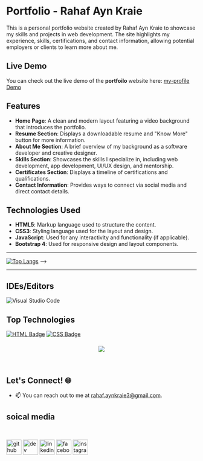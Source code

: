 # Portfolio - Rahaf Ayn Kraie

This is a personal portfolio website created by Rahaf Ayn Kraie to showcase my skills and projects in web development.
The site highlights my experience, skills, certifications, and contact information, allowing potential employers or clients to 
learn more about me.

## Live Demo

You can check out the live demo of the **portfoilo** website here: 
[my-profile Demo](https://rahaf-ayn-kraie.github.io/my-profile/)

## Features

- **Home Page**: A clean and modern layout featuring a video background that introduces the portfolio.
- **Resume Section**: Displays a downloadable resume and "Know More" button for more information.
- **About Me Section**: A brief overview of my background as a software developer and creative designer.
- **Skills Section**: Showcases the skills I specialize in, including web development, app development, UI/UX design, and mentorship.
- **Certificates Section**: Displays a timeline of certifications and qualifications.
- **Contact Information**: Provides ways to connect via social media and direct contact details.

## Technologies Used

- **HTML5**: Markup language used to structure the content.
- **CSS3**: Styling language used for the layout and design.
- **JavaScript**: Used for any interactivity and functionality (if applicable).
- **Bootstrap 4**: Used for responsive design and layout components.

---

[![Top Langs](https://github-readme-stats.vercel.app/api/top-langs/?username=anuraghazra&layout=donut&theme=dracula)](https://github.com/anuraghazra/github-readme-stats)  -->

---

## IDEs/Editors

![Visual Studio Code](https://img.shields.io/badge/Visual%20Studio%20Code-0078d7.svg?style=for-the-badge&logo=visual-studio-code&logoColor=white)
## Top Technologies


[![HTML Badge](https://img.shields.io/badge/-HTML-E34F26?style=for-the-badge&labelColor=black&logo=html5&logoColor=E34F26)](#)
[![CSS Badge](https://img.shields.io/badge/-CSS-1572B6?style=for-the-badge&labelColor=black&logo=css3&logoColor=1572B6)](#)

<h3 align="center">
    <img src="https://readme-typing-svg.herokuapp.com/?
font=Righteous&size=25&center=true&vCenter=true&width=500&height=70&duration=4000&lines=Thanks+for+visiting!+✌️;+Shoot+me+a+
message+on+email!;Rahaf+:)&color=F5A9B8">
</h3>

<br/>

## Let's Connect! 🌐

- 📫 You can reach out to me at [rahaf.aynkraie3@gmail.com](mailto:rahaf.aynkraie3@gmail.com).
## soical media 


<br>

[<img src='https://cdn.jsdelivr.net/npm/simple-icons@3.0.1/icons/github.svg' alt='github' height='40'>](https://github.com/Rahaf-Ayn-Kraie)  [<img src='https://cdn.jsdelivr.net/npm/simple-icons@3.0.1/icons/dev-dot-to.svg' alt='dev' height='40'>](https://dev.to/rahaf.AK)  [<img src='https://cdn.jsdelivr.net/npm/simple-icons@3.0.1/icons/linkedin.svg' alt='linkedin' height='40'>](https://www.linkedin.com/in/rahaf-AK/)  [<img src='https://cdn.jsdelivr.net/npm/simple-icons@3.0.1/icons/facebook.svg' alt='facebook' height='40'>](https://www.facebook.com/rahaf-AK)  [<img src='https://cdn.jsdelivr.net/npm/simple-icons@3.0.1/icons/instagram.svg' alt='instagram' height='40'>](https://www.instagram.com/rahaf-ak/)
